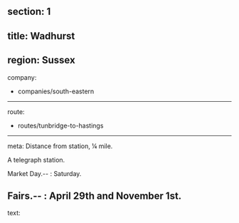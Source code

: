 section: 1
----
title: Wadhurst
----
region: Sussex
----
company:
- companies/south-eastern
----
route:
- routes/tunbridge-to-hastings
----
meta: Distance from station, ¼ mile.

A telegraph station.

Market Day.--
: Saturday.

Fairs.--
: April 29th and November 1st.
----
text: